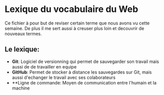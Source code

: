 # Lexique du vocabulaire du Web

Ce fichier à pour but de reviser certain terme que nous avons vu cette semaine.
De plus il me sert aussi à creuser plus loin et decouvrir de nouveaux termes.

## Le lexique:

- **Git**: Logiciel de versionning qui permet de sauvegarder son travail mais aussi de de travailler en equipe 
- **GitHub**: Permet de stocker à distance les sauvegardes sur Git, mais aussi d'echanger le travail avec ses colaborateurs
- **Ligne de commande: Moyen de communication entre l'humain et la machine

